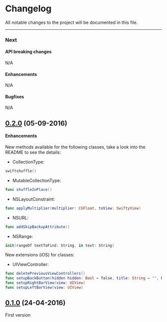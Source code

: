 # Changelog

All notable changes to the project will be documented in this file.

---

### Next

#### API breaking changes

N/A

#### Enhancements

N/A

#### Bugfixes

N/A

## [0.2.0](https://github.com/tbaranes/SwiftyUtils/releases/tag/0.2.0) (05-09-2016)

#### Enhancements

New methods available for the following classes, take a look into the README to see the details:

   
   - CollectionType:

```swift
swiftshuffle()
```

   - MutableCollectionType:

```swift
func shuffleInPlace()
```

   - NSLayoutConstraint:

```swift
func applyMultiplier(multiplier: CGFloat, toView: SwiftyView)
```

   - NSURL:

```swift
func addSkipBackupAttribute()
```

   - NSRange:

```swift
init(rangeOf textToFind: String, in text: String)
```

New extensions (iOS) for classes:

   - UIViewController:
   
```swift
func deletePreviousViewControllers()
func setupBackButton(hidden hidden: Bool = false, title: String = "", backIndicatorImage: UIImage? = nil, tintColor: UIColor? = UIColor.whiteColor())
func setupRightBarView(view: UIView)
func setupLeftBarView(view: UIView)
```

## [0.1.0](https://github.com/tbaranes/SwiftyUtils/releases/tag/0.1.0) (24-04-2016)

First version